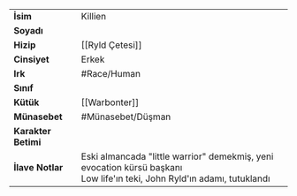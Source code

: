 |  |  |
|---|---|
| **İsim** | Killien|
| **Soyadı** | |
| **Hizip** | [[Ryld Çetesi]]|
| **Cinsiyet** | Erkek|
| **Irk** | #Race/Human|
| **Sınıf** | |
| **Kütük** | [[Warbonter]]|
| **Münasebet** | #Münasebet/Düşman|
| **Karakter Betimi** | |
| **İlave Notlar** | Eski almancada "little warrior" demekmiş, yeni evocation kürsü başkanı<br>Low life'ın teki, John Ryld'ın adamı, tutuklandı|
